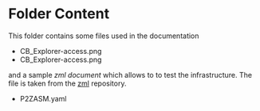 # Folder Content

This folder contains some files used in the documentation
* CB_Explorer-access.png
* CB_Explorer-access.png

and a sample *zml document* which allows to to test the infrastructure.
The file is taken from the [zml](https://github.com/ambitus/zml) repository.
* P2ZASM.yaml